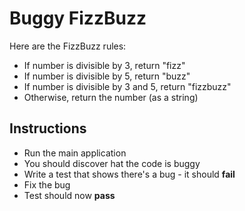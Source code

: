 # Buggy FizzBuzz

Here are the FizzBuzz rules:

* If number is divisible by 3, return "fizz"
* If number is divisible by 5, return "buzz"
* If number is divisible by 3 and 5, return "fizzbuzz"
* Otherwise, return the number (as a string)

## Instructions

* Run the main application
* You should discover hat the code is buggy
* Write a test that shows there's a bug - it should **fail**
* Fix the bug
* Test should now **pass**
